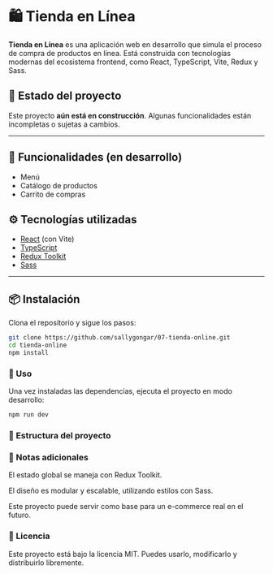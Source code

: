 # 🛍️ Tienda en Línea

**Tienda en Línea** es una aplicación web en desarrollo que simula el proceso de compra de productos en línea. Está construida con tecnologías modernas del ecosistema frontend, como React, TypeScript, Vite, Redux y Sass.

## 🚧 Estado del proyecto

Este proyecto **aún está en construcción**. Algunas funcionalidades están incompletas o sujetas a cambios.

---

## 🧩 Funcionalidades (en desarrollo)

- Menú
- Catálogo de productos
- Carrito de compras

## ⚙️ Tecnologías utilizadas

- [React](https://reactjs.org/) (con Vite)
- [TypeScript](https://www.typescriptlang.org/)
- [Redux Toolkit](https://redux-toolkit.js.org/)
- [Sass](https://sass-lang.com/)

---

## 📦 Instalación

Clona el repositorio y sigue los pasos:

```bash
git clone https://github.com/sallygongar/07-tienda-online.git
cd tienda-online
npm install
```

### 🚀 Uso

Una vez instaladas las dependencias, ejecuta el proyecto en modo desarrollo:

```bash
npm run dev
```

### 📁 Estructura del proyecto

### 📌 Notas adicionales

El estado global se maneja con Redux Toolkit.

El diseño es modular y escalable, utilizando estilos con Sass.

Este proyecto puede servir como base para un e-commerce real en el futuro.

### 📝 Licencia

Este proyecto está bajo la licencia MIT. Puedes usarlo, modificarlo y distribuirlo libremente.
